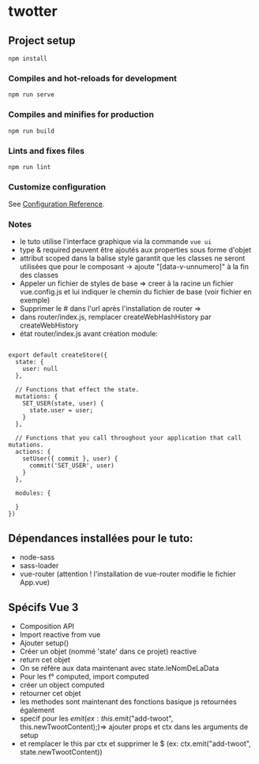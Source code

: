 # twotter

## Project setup
```
npm install
```

### Compiles and hot-reloads for development
```
npm run serve
```

### Compiles and minifies for production
```
npm run build
```

### Lints and fixes files
```
npm run lint
```

### Customize configuration
See [Configuration Reference](https://cli.vuejs.org/config/).

### Notes
- le tuto utilise l'interface graphique via la commande ```vue ui```
- type & required peuvent être ajoutés aux properties sous forme d'objet
- attribut scoped dans la balise style garantit que les classes ne seront utilisées que pour le composant
-> ajoute "[data-v-unnumero]" à la fin des classes
- Appeler un fichier de styles de base => creer à la racine un fichier vue.config.js et lui indiquer le chemin du fichier de base (voir fichier en exemple)
- Supprimer le # dans l'url après l'installation de router => 
- dans router/index.js, remplacer createWebHashHistory par createWebHistory
- état router/index.js avant création module:
```import { createStore } from 'vuex'

export default createStore({
  state: {
    user: null
  },

  // Functions that effect the state.
  mutations: {
    SET_USER(state, user) {
      state.user = user;
    }
  },

  // Functions that you call throughout your application that call mutations.
  actions: {
    setUser({ commit }, user) {
      commit('SET_USER', user)
    }
  },

  modules: {

  }
})
```


## Dépendances installées pour le tuto:
- node-sass
- sass-loader
- vue-router (attention ! l'installation de vue-router modifie le fichier App.vue)

## Spécifs Vue 3
- Composition API
- Import reactive from vue
- Ajouter setup()
- Créer un objet (nommé 'state' dans ce projet) reactive
- return cet objet
- On se réfère aux data maintenant avec state.leNomDeLaData
- Pour les f° computed, import computed
- créer un object computed
- retourner cet objet
- les methodes sont maintenant des fonctions basique js retournées également
- specif pour les $emit (ex:this.$emit("add-twoot", this.newTwootContent);)=> ajouter props et ctx dans les arguments de setup
- et remplacer le this par ctx et supprimer le $ (ex: ctx.emit("add-twoot", state.newTwootContent))
